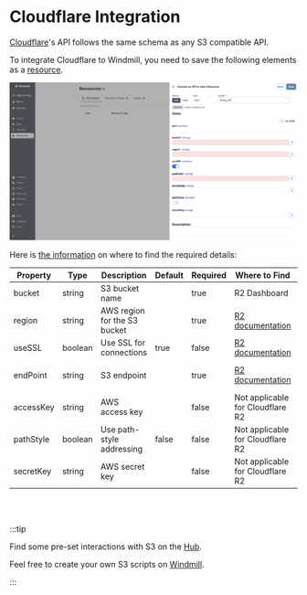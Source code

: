 # Cloudflare Integration

[Cloudflare](https://www.cloudflare.com/products/r2/)'s API follows the same schema as any S3 compatible API.

To integrate Cloudflare to Windmill, you need to save the following elements as a [resource](../core_concepts/3_resources_and_types/index.mdx).

![S3 resource type](../assets/integrations/add-s3.png)

Here is [the information](https://developers.cloudflare.com/r2/api/s3/api/) on where to find the required details:

| Property  | Type    | Description                  | Default | Required | Where to Find                                                        | Additional Details                                                                       |
| --------- | ------- | ---------------------------- | ------- | -------- | -------------------------------------------------------------------- | ---------------------------------------------------------------------------------------- |
| bucket    | string  | S3 bucket name               |         | true     | R2 Dashboard                                                         | Name of the S3 bucket to access                                                          |
| region    | string  | AWS region for the S3 bucket |         | true     | [R2 documentation](https://developers.cloudflare.com/r2/api/s3/api/) | The region is specific to R2 and is set when creating the bucket                         |
| useSSL    | boolean | Use SSL for connections      | true    | false    | [R2 documentation](https://developers.cloudflare.com/r2/api/s3/api/) | SSL/TLS is required for Cloudflare R2                                                    |
| endPoint  | string  | S3 endpoint                  |         | true     | [R2 documentation](https://developers.cloudflare.com/r2/api/s3/api/) | Endpoint URL will be in the format `https://[bucket-id].r2.storage.cloud.cloudflare.com` |
| accessKey | string  | AWS access key               |         | false    | Not applicable for Cloudflare R2                                     | Access key ID is not required for R2                                                     |
| pathStyle | boolean | Use path-style addressing    | false   | false    | Not applicable for Cloudflare R2                                     | Virtual-hosted-style URLs are always used in R2                                          |
| secretKey | string  | AWS secret key               |         | false    | Not applicable for Cloudflare R2                                     | Secret access key is not required for R2                                                 |

<br/><br/>

:::tip

Find some pre-set interactions with S3 on the [Hub](https://hub.windmill.dev/integrations/s3).

Feel free to create your own S3 scripts on [Windmill](../getting_started/00_how_to_use_windmill/index.mdx).

:::
